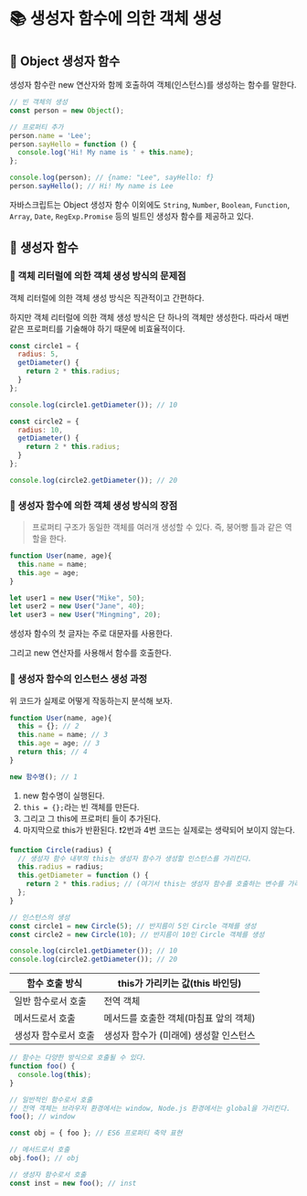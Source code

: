 # 📚 생성자 함수에 의한 객체 생성

## 🎀 Object 생성자 함수
생성자 함수란 new 연산자와 함께 호출하여 객체(인스턴스)를 생성하는 함수를 말한다.

```js
// 빈 객체의 생성
const person = new Object();

// 프로퍼티 추가
person.name = 'Lee';
person.sayHello = function () {
  console.log('Hi! My name is ' + this.name);
};

console.log(person); // {name: "Lee", sayHello: f}
person.sayHello(); // Hi! My name is Lee
```

자바스크립트는 Object 생성자 함수 이외에도 `String`, `Number`, `Boolean`, `Function`, `Array`, `Date`, `RegExp.Promise` 등의 빌트인 생성자 함수를 제공하고 있다.

## 🎀 생성자 함수

### 📌 객체 리터럴에 의한 객체 생성 방식의 문제점

객체 리터럴에 의한 객체 생성 방식은 직관적이고 간편하다.

하지만 객체 리터럴에 의한 객체 생성 방식은 단 하나의 객체만 생성한다. 따라서 매번 같은 프로퍼티를 기술해야 하기 때문에 비효율적이다.

```js
const circle1 = {
  radius: 5,
  getDiameter() {
    return 2 * this.radius;
  }
};

console.log(circle1.getDiameter()); // 10

const circle2 = { 
  radius: 10,
  getDiameter() { 
    return 2 * this.radius; 
  }
}; 

console.log(circle2.getDiameter()); // 20
```

### 📌 생성자 함수에 의한 객체 생성 방식의 장점

> 프로퍼티 구조가 동일한 객체를 여러개 생성할 수 있다. 즉, 붕어빵 틀과 같은 역할을 한다.

```js
function User(name, age){
  this.name = name;
  this.age = age;
}

let user1 = new User("Mike", 50);
let user2 = new User("Jane", 40);
let user3 = new User("Mingming", 20);
```

생성자 함수의 첫 글자는 주로 대문자를 사용한다.

그리고 new 연산자를 사용해서 함수를 호출한다.

### 📌 생성자 함수의 인스턴스 생성 과정
위 코드가 실제로 어떻게 작동하는지 분석해 보자.

```js
function User(name, age){
  this = {}; // 2
  this.name = name; // 3
  this.age = age; // 3
  return this; // 4
}

new 함수명(); // 1
```
1. new 함수명이 실행된다.
2. `this = {};`라는 빈 객체를 만든다.
3. 그리고 그 this에 프로퍼티 들이 추가된다.
4. 마지막으로 this가 반환된다.
❗️2번과 4번 코드는 실제로는 생략되어 보이지 않는다.

```js
function Circle(radius) {
  // 생성자 함수 내부의 this는 생성자 함수가 생성할 인스턴스를 가리킨다.
  this.radius = radius;
  this.getDiameter = function () {
    return 2 * this.radius; // (여기서 this는 생성자 함수를 호출하는 변수를 가리킨다. ex: circle1,circle2)
  };
}

// 인스턴스의 생성
const circle1 = new Circle(5); // 반지름이 5인 Circle 객체를 생성
const circle2 = new Circle(10); // 반지름이 10인 Circle 객체를 생성 

console.log(circle1.getDiameter()); // 10 
console.log(circle2.getDiameter()); // 20
```

|함수 호출 방식|this가 가리키는 값(this 바인딩)|
|------|---|
|일반 함수로서 호출|전역 객체|
|메서드로서 호출|메서드를 호출한 객체(마침표 앞의 객체)|
|생성자 함수로서 호출|생성자 함수가 (미래에) 생성할 인스턴스|

```js
// 함수는 다양한 방식으로 호출될 수 있다.
function foo() {
  console.log(this);
}

// 일반적인 함수로서 호출
// 전역 객체는 브라우저 환경에서는 window, Node.js 환경에서는 global을 가리킨다.
foo(); // window

const obj = { foo }; // ES6 프로퍼티 축약 표현

// 메서드로서 호출
obj.foo(); // obj

// 생성자 함수로서 호출
const inst = new foo(); // inst
```


